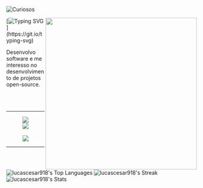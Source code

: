 ![Curiosos](https://visitor-badge.laobi.icu/badge?page_id=lucascesar918.CharalambosIoannou&left_text=Curiosos)

<img align="right" width="400" src="https://steamuserimages-a.akamaihd.net/ugc/941712430418642443/CC99A6D0B773AC668245EAE04E1A0D553F24D1D5/" />

[![Typing SVG](https://readme-typing-svg.demolab.com?font=Fira+Code&duration=2000&pause=1000&color=5BF731&random=false&width=260&lines=Hello+world!+%F0%9F%91%8B;Viva+o+software+livre!)](https://git.io/typing-svg)

Desenvolvo software e me interesso no desenvolvimento de projetos open-source.
<br><br>

<br>

<hr>
<p align="center">
  <a href="https://skillicons.dev">
    <img src="https://skillicons.dev/icons?i=cs,dotnet,java,c,py,rust,mysql,php,js,jquery">
    <br>
    <img src="https://skillicons.dev/icons?i=vim,linux,git">
  </a>
  <br><br>
  <a href="https://shields.io/">
    <img src="https://img.shields.io/badge/Arch_Linux-1793D1?style=for-the-badge&logo=arch-linux&logoColor=white"/>
  </a>
  </p>

<hr>

![lucascesar918's Top Languages](https://github-readme-stats.vercel.app/api/top-langs/?username=lucascesar918&theme=react&exclude%20repo=dotfiles&hide=css,html,asp.net,javascript,lua,perl,shell,vim%20script&show_icons=true&hide_border=true&layout=donut&size_weight=0.7&count_weight=1)
![lucascesar918's Streak](https://github-readme-streak-stats.herokuapp.com/?user=lucascesar918&theme=react&hide_border=true)
![lucascesar918's Stats](https://github-readme-stats.vercel.app/api?username=lucascesar918&theme=react&show_icons=true&hide_border=true&count_private=true)
